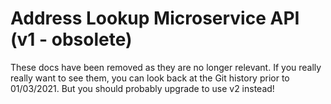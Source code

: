 Address Lookup Microservice API (v1 - obsolete)
===============================================

These docs have been removed as they are no longer relevant. If you really really want to see them, you can look back at the Git history prior to 01/03/2021. But you should probably upgrade to use v2 instead!